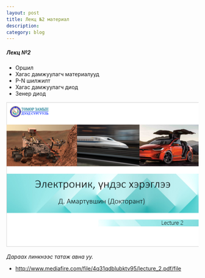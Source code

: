 ```yaml
---
layout: post
title: Лекц №2 материал
description:
category: blog
---
```


##### *Лeкц №2*

<ul>
    <li>Оршил</li>
    <li>Хагас дамжуулагч материалууд</li>
    <li>P-N шилжилт</li>
    <li>Хагас дамжуулагч диод</li>
    <li>Зенер диод</li>
</ul>

![lecture_ee202_2](/images/lab1/lecture_ee202_2.PNG)

 *Дараах линкнээс татаж авна уу.*

* http://www.mediafire.com/file/4q31qdblubktv95/lecture_2.pdf/file
